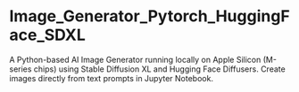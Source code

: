 # Image_Generator_Pytorch_HuggingFace_SDXL
A Python-based AI Image Generator running locally on Apple Silicon (M-series chips) using Stable Diffusion XL and Hugging Face Diffusers. Create images directly from text prompts in Jupyter Notebook.
